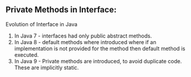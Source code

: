 Private Methods in Interface:
-----------------------------
Evolution of Interface in Java

1. In Java 7 - interfaces had only public abstract methods.
2. In Java 8 - default methods where introduced where if an implementation is not provided for the method then default
   method is executed.
3. In Java 9 - Private methods are introduced, to avoid duplicate code. These are implicitly static.